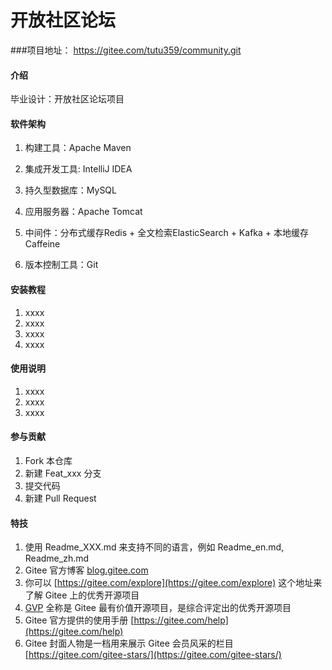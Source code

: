 # 开放社区论坛

###项目地址：
https://gitee.com/tutu359/community.git

#### 介绍
毕业设计：开放社区论坛项目

#### 软件架构

1. 构建工具：Apache Maven

2. 集成开发工具: IntelliJ IDEA

3. 持久型数据库：MySQL

4. 应用服务器：Apache Tomcat

5. 中间件：分布式缓存Redis + 全文检索ElasticSearch + Kafka + 本地缓存Caffeine

6. 版本控制工具：Git

#### 安装教程

1.  xxxx
2.  xxxx
3.  xxxx
4.  xxxx

#### 使用说明

1.  xxxx
2.  xxxx
3.  xxxx

#### 参与贡献

1.  Fork 本仓库
2.  新建 Feat_xxx 分支
3.  提交代码
4.  新建 Pull Request


#### 特技

1.  使用 Readme\_XXX.md 来支持不同的语言，例如 Readme\_en.md, Readme\_zh.md
2.  Gitee 官方博客 [blog.gitee.com](https://blog.gitee.com)
3.  你可以 [https://gitee.com/explore](https://gitee.com/explore) 这个地址来了解 Gitee 上的优秀开源项目
4.  [GVP](https://gitee.com/gvp) 全称是 Gitee 最有价值开源项目，是综合评定出的优秀开源项目
5.  Gitee 官方提供的使用手册 [https://gitee.com/help](https://gitee.com/help)
6.  Gitee 封面人物是一档用来展示 Gitee 会员风采的栏目 [https://gitee.com/gitee-stars/](https://gitee.com/gitee-stars/)
